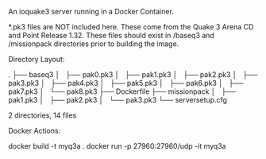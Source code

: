 An ioquake3 server running in a Docker Container.

*.pk3 files are NOT included here. These come from the Quake 3 Arena CD and Point Release 1.32. These files should exist in /baseq3 and /missionpack directories prior to building the image.

Directory Layout:

.
├── baseq3
│   ├── pak0.pk3
│   ├── pak1.pk3
│   ├── pak2.pk3
│   ├── pak3.pk3
│   ├── pak4.pk3
│   ├── pak5.pk3
│   ├── pak6.pk3
│   ├── pak7.pk3
│   └── pak8.pk3
├── Dockerfile
├── missionpack
│   ├── pak1.pk3
│   ├── pak2.pk3
│   └── pak3.pk3
└── serversetup.cfg

2 directories, 14 files

Docker Actions:

docker build -t myq3a .
docker run -p 27960:27960/udp -it myq3a


